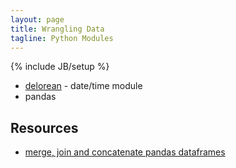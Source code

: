 ```yaml
---
layout: page
title: Wrangling Data
tagline: Python Modules
---
```

{% include JB/setup %}


* [delorean](http://delorean.readthedocs.org/en/latest/) - date/time module
* pandas


## Resources 
* [merge, join and concatenate pandas dataframes](http://pandas.pydata.org/pandas-docs/stable/merging.html)

